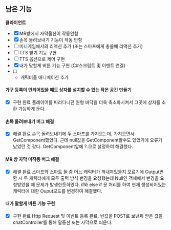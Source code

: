 ## 남은 기능
**클라이언트**
- [x] MR방에서 자막옵션이 작동안함
- [x] 손목 돌려보내기 기능이 작동 안함
- [ ] 미니게임에서의 리액션 추가 (또는 스마프에게 총쏠때 리액션 추가)
- [ ] TTS 받기 기능 구현
- [ ] TTS 옵션으로 제어 구현
- [x] 내가 말할게 버튼 기능 구현 (C#스크립트 및 이벤트 연결)
- [ ] + 캐릭터들 애니메이션 추가

#### 가구 등록이 안되어있을 때도 상자를 설치할 수 있는 작은 공간 만들기
- [x] 구현 완료
플레이어를 따라다니던 원형 바닥을 더욱 축소화시켜서 그곳에 상자를 소환 가능하게 둔다.
#### 손목 돌려보내기 버그 해결
- [x] 해결 완료
손목 돌려보내기에 두 스마프를 가져오는데, 가져오면서 GetComponent했었다. 근데 null값을 GetComponent할수도 있었기에 오류가 났었던 것 같다. GetComponent앞에 ?.으로 설정하여 해결했다.
#### MR 방 자막 미작동 버그 해결
- [x] 해결 완료
스마프와 스마트 둘 중 어느 캐릭터가 꺼내져있을지 모르기에 Output변환 시 두 캐릭터에게 모두 출력 방식 변경을 요청했는데 Null인 객체에서 변경을 요청받았을 때 문제가 발생한듯하였다. if와 else if 문 처리를 하여 현재 생성되어있는 캐릭터에 대한 Ouput모드를 변경하여 해결했다.
#### 내가 말할게 버튼 기능 구현
- [x] 구현 완료
Http Request 및 이벤트 등록 완료. 빈값을 POST로 보낸뒤 받은 값을 chatController를 통해 말풍선 또는 자막으로 띄운다.